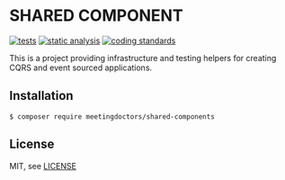 SHARED COMPONENT
========

[![tests](https://github.com/Meeting-Doctors/shared-components/actions/workflows/tests.yaml/badge.svg)](https://github.com/Meeting-Doctors/shared-components/actions/workflows/tests.yaml)
[![static analysis](https://github.com/Meeting-Doctors/shared-components/actions/workflows/static-analysis.yaml/badge.svg)](https://github.com/Meeting-Doctors/shared-components/actions/workflows/static-analysis.yaml)
[![coding standards](https://github.com/Meeting-Doctors/shared-components/actions/workflows/coding-standards.yaml/badge.svg)](https://github.com/Meeting-Doctors/shared-components/actions/workflows/coding-standards.yaml)

This is a project providing infrastructure and testing helpers for creating
CQRS and event sourced applications.

## Installation

```
$ composer require meetingdoctors/shared-components
```

## License

MIT, see [LICENSE](LICENSE)